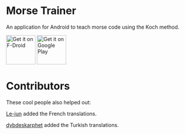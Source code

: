 # Morse Trainer

An application for Android to teach morse code using the Koch method.

[<img src="https://fdroid.gitlab.io/artwork/badge/get-it-on.png"
     alt="Get it on F-Droid"
     height="80">](https://f-droid.org/packages/es.eoinrul.ecwt/)
[<img src="https://play.google.com/intl/en_us/badges/images/generic/en-play-badge.png"
     alt="Get it on Google Play"
     height="80">](https://play.google.com/store/apps/details?id=es.eoinrul.ecwt)

# Contributors

These cool people also helped out:

[Le-jun](https://github.com/le-jun) added the French translations.

[dybdeskarphet](https://github.com/dybdeskarphet) added the Turkish translations.
